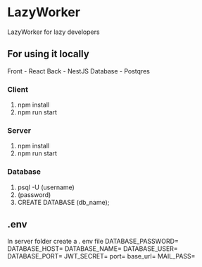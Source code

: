 # LazyWorker
LazyWorker for lazy developers 

## For using it locally


Front - React
Back - NestJS
Database - Postqres


### Client 

1) npm install
2) npm run start


### Server

1) npm install
2) npm run start


### Database

1) psql -U (username)
2) (password)
3) CREATE DATABASE (db_name);



## .env
In server folder create a . env file
DATABASE_PASSWORD= 
DATABASE_HOST= 
DATABASE_NAME= 
DATABASE_USER= 
DATABASE_PORT= 
JWT_SECRET= 
port= 
base_url= 
MAIL_PASS=
